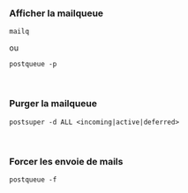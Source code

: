 
### Afficher la mailqueue
```
mailq
```
ou
```
postqueue -p
```
&nbsp;

### Purger la mailqueue
```
postsuper -d ALL <incoming|active|deferred>
```
&nbsp;

### Forcer les envoie de mails
```
postqueue -f
```
&nbsp;



